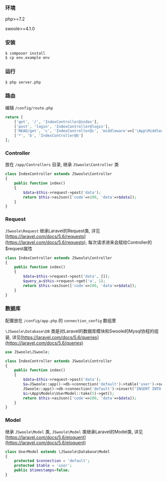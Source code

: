 ### 环境

php>=7.2

swoole>=4.1.0

### 安装

```sh
$ composer install
$ cp env.example env
```

### 运行

```sh
$ php server.php
```

### 路由

编辑 `/config/route.php`

```php
return [
    ['get', '/', 'IndexController@index'],
    ['post', 'login', 'IndexController@login'],
    ['HEAD/get', 'c', 'IndexController@c', 'middleware'=>['\App\Middlewares\CustomMiddlewares']],
    ['*', 'b', 'IndexController@b']
];
```

### Controller

放在 `/app/Controllers` 目录, 继承 `JSwoole\Controller` 类

```php
class IndexController extends JSwoole\Controller
{
    public function index()
    {
        $data=$this->request->post('data');
        return $this->asJson(['code'=>200, 'data'=>$data]);
    }
}
```

### Request

`JSwoole\Request` 继承Laravel的Request类, 详见[https://laravel.com/docs/5.6/requests](https://laravel.com/docs/5.6/requests), 每次请求进来会赋给Controller的$request属性

```php
class IndexController extends JSwoole\Controller
{
    public function index()
    {
        $data=$this->request->post('data', []);
        $query_a=$this->request->get('a', 1);
        return $this->asJson(['code'=>200, 'data'=>$data]);
    }
}
```

### 数据库

配置放在 `/config/app.php` 的 `connection_config` 数组里

`\JSwoole\Database\DB` 类是对Laravel的数据库模块和Swoole的Mysql协程的组装, 详见[https://laravel.com/docs/5.6/queries](https://laravel.com/docs/5.6/queries)

```php
use JSwoole\JSwoole;

class IndexController extends JSwoole\Controller
{
    public function index()
    {
        $data=$this->request->post('data');
        $a=JSwoole::app()->db->connection('default')->table('user')->select('*')->limit(1)->get();
        JSwoole::app()->db->connection('default')->insert("INSERT INTO user (name) VALUES ('fdsfa')");
        $c=\App\Models\UserModel::take(5)->get();
        return $this->asJson(['code'=>200, 'data'=>$data]);
    }
}
```

### Model

继承 `JSwoole\Model` 类, `JSwoole\Model` 类继承Laravel的Model类, 详见[https://laravel.com/docs/5.6/eloquent](https://laravel.com/docs/5.6/eloquent)

```php
class UserModel extends \JSwoole\Database\Model
{
    protected $connection = 'default';
    protected $table = 'user';
    public $timestamps=false;
}
```